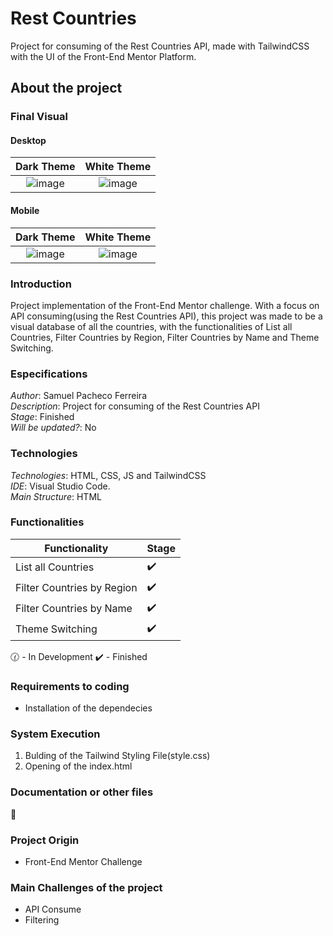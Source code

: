 # Rest Countries
Project for consuming of the Rest Countries API, made with TailwindCSS with the UI of the Front-End Mentor Platform.  

## About the project

### Final Visual

#### Desktop

Dark Theme | White Theme
:-------------------------:|:-------------------------:
![image](https://user-images.githubusercontent.com/61472839/201499705-583d9a31-f2dd-4c0f-9de2-38a7fad3a529.png)  |  ![image](https://user-images.githubusercontent.com/61472839/201499709-ddd1b200-f9a6-43e3-bbfb-a1fd97a040a0.png)


#### Mobile

Dark Theme | White Theme
:-------------------------:|:-------------------------:
![image](https://user-images.githubusercontent.com/61472839/201499732-8fc50c9b-7809-4ce4-bc90-1458f757f30c.png)  |  ![image](https://user-images.githubusercontent.com/61472839/201499737-38eda922-e8a6-4863-b90a-2a1618fda4ff.png)

### Introduction
Project implementation of the Front-End Mentor challenge. With a focus on API consuming(using the Rest Countries API), this project was made to be a visual database of all the countries, with the functionalities of List all Countries, Filter Countries by Region, Filter Countries by Name and Theme Switching.

### Especifications
*Author*: Samuel Pacheco Ferreira    
*Description*: Project for consuming of the Rest Countries API  
*Stage*: Finished     
*Will be updated?*: No        

### Technologies
*Technologies*: HTML, CSS, JS and TailwindCSS       
*IDE*: Visual Studio Code.      
*Main Structure*: HTML   

### Functionalities
| Functionality | Stage |
| ----------- | ----------- |
| List all Countries | :heavy_check_mark: |
| Filter Countries by Region | :heavy_check_mark: |
| Filter Countries by Name | :heavy_check_mark: |
| Theme Switching | :heavy_check_mark: |

:clock130: - In Development   :heavy_check_mark: - Finished

### Requirements to coding
* Installation of the dependecies

### System Execution
1. Bulding of the Tailwind Styling File(style.css)
2. Opening of the index.html

### Documentation or other files
:link: 

### Project Origin
* Front-End Mentor Challenge

### Main Challenges of the project
* API Consume
* Filtering

